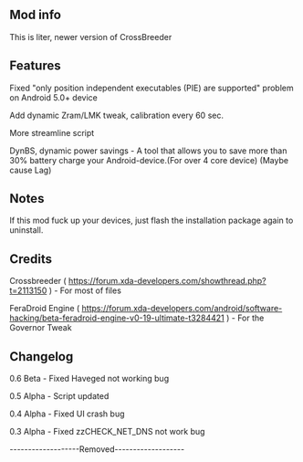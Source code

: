 ## Mod info

This is  liter, newer version of CrossBreeder 

## Features

Fixed "only position independent executables (PIE) are supported" problem on Android 5.0+ device

Add dynamic Zram/LMK tweak, calibration every 60 sec.

More streamline script

DynBS, dynamic power savings - A tool that allows you to save more than 30% battery charge your Android-device.(For over 4 core device) (Maybe cause Lag)

## Notes

If this mod fuck up your devices, just flash the installation package again to uninstall.

## Credits

Crossbreeder ( https://forum.xda-developers.com/showthread.php?t=2113150 ) - For most of files

FeraDroid Engine ( https://forum.xda-developers.com/android/software-hacking/beta-feradroid-engine-v0-19-ultimate-t3284421 ) - For the Governor Tweak

## Changelog

0.6 Beta - Fixed Haveged not working bug

0.5 Alpha - Script updated

0.4 Alpha - Fixed UI crash bug

0.3 Alpha - Fixed zzCHECK_NET_DNS not work bug

-------------------Removed-------------------
